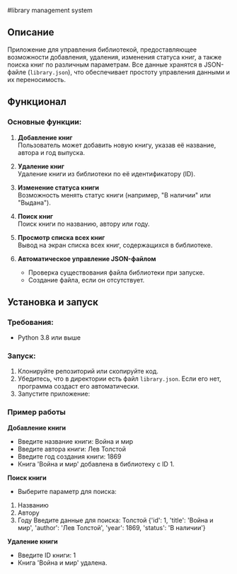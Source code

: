 #library management system

## Описание

Приложение для управления библиотекой, предоставляющее возможности добавления, удаления, изменения статуса книг, а также
поиска книг по различным параметрам. Все данные хранятся в JSON-файле (`library.json`), что обеспечивает простоту
управления данными и их переносимость.

## Функционал

### Основные функции:

1. **Добавление книг**  
   Пользователь может добавить новую книгу, указав её название, автора и год выпуска.

2. **Удаление книг**  
   Удаление книги из библиотеки по её идентификатору (ID).

3. **Изменение статуса книги**  
   Возможность менять статус книги (например, "В наличии" или "Выдана").

4. **Поиск книг**  
   Поиск книги по названию, автору или году.

5. **Просмотр списка всех книг**  
   Вывод на экран списка всех книг, содержащихся в библиотеке.

6. **Автоматическое управление JSON-файлом**
    - Проверка существования файла библиотеки при запуске.
    - Создание файла, если он отсутствует.

## Установка и запуск

### Требования:

- Python 3.8 или выше

### Запуск:

1. Клонируйте репозиторий или скопируйте код.
2. Убедитесь, что в директории есть файл `library.json`. Если его нет, программа создаст его автоматически.
3. Запустите приложение:

### Пример работы

**Добавление книги**
   - Введите название книги: Война и мир
   - Введите автора книги: Лев Толстой
   - Введите год создания книги: 1869
   - Книга 'Война и мир' добавлена в библиотеку с ID 1.

**Поиск книги**
   - Выберите параметр для поиска:

   1. Названию
   2. Автору
   3. Году
      Введите данные для поиска: Толстой
      {'id': 1, 'title': 'Война и мир', 'author': 'Лев Толстой', 'year': 1869, 'status': 'В наличии'}

**Удаление книги**
   - Введите ID книги: 1
   - Книга 'Война и мир' удалена.
